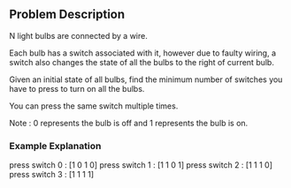 ## Problem Description
 
 

N light bulbs are connected by a wire.

Each bulb has a switch associated with it, however due to faulty wiring, a switch also changes the state of all the bulbs to the right of current bulb.

Given an initial state of all bulbs, find the minimum number of switches you have to press to turn on all the bulbs.

You can press the same switch multiple times.

Note : 0 represents the bulb is off and 1 represents the bulb is on.


### Example Explanation

press switch 0 : [1 0 1 0]
press switch 1 : [1 1 0 1]
press switch 2 : [1 1 1 0]
press switch 3 : [1 1 1 1]